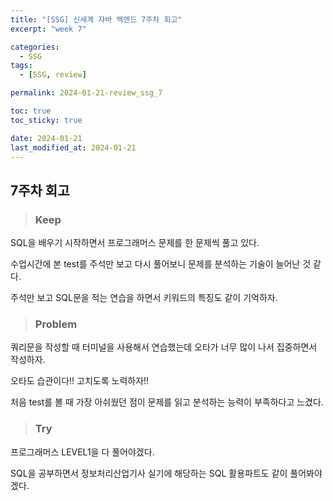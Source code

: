 ```yaml
---
title: "[SSG] 신세계 자바 백엔드 7주차 회고"
excerpt: "week 7"

categories:
  - SSG
tags:
  - [SSG, review]

permalink: 2024-01-21-review_ssg_7

toc: true
toc_sticky: true

date: 2024-01-21
last_modified_at: 2024-01-21
---
```

## 7주차 회고

> ### Keep

SQL을 배우기 시작하면서 프로그래머스 문제를 한 문제씩 풀고 있다.

수업시간에 본 test를 주석만 보고 다시 풀어보니 문제를 분석하는 기술이 늘어난 것 같다.

주석만 보고 SQL문을 적는 연습을 하면서 키워드의 특징도 같이 기억하자.

> ### Problem

쿼리문을 작성할 때 터미널을 사용해서 연습했는데 오타가 너무 많이 나서 집중하면서 작성하자.

오타도 습관이다!! 고치도록 노력하자!!

처음 test를 볼 때 가장 아쉬웠던 점이 문제를 읽고 분석하는 능력이 부족하다고 느겼다.

> ### Try

프로그래머스 LEVEL1을 다 풀어야겠다.

SQL을 공부하면서 정보처리산업기사 실기에 해당하는 SQL 활용파트도 같이 풀어봐야 겠다.
